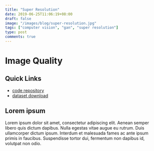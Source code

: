 ```yaml
---
title: "Super Resolution"
date: 2019-06-25T11:06:19+08:00
draft: false
image: "/images/blog/super-resolution.jpg"
tags: ["computer vision", "gan", "super resolution"]
type: post
comments: true
---
```

# Image Quality 
## Quick Links
- [code repository](https://github.com/)
- [dataset download](https://www.google.com/)

## Lorem ipsum
Lorem ipsum dolor sit amet, consectetur adipiscing elit. Aenean semper libero quis dictum dapibus. Nulla egestas vitae augue eu rutrum. Duis ullamcorper dictum ipsum. Interdum et malesuada fames ac ante ipsum primis in faucibus. Suspendisse tortor dui, fermentum non dapibus id, volutpat non odio. 